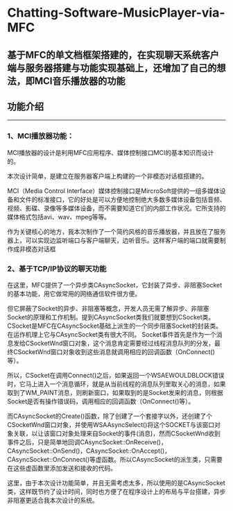 # Chatting-Software-MusicPlayer-via-MFC
基于MFC的单文档框架搭建的，在实现聊天系统客户端与服务器搭建与功能实现基础上，还增加了自己的想法，即MCI音乐播放器的功能
-----------------------------------------------------------------------------------------------------------------
## 功能介绍
-----------------------------------------------------------------------------------------------------------------
### 1、MCI播放器功能：
  MCI播放器的设计是利用MFC应用程序、媒体控制接口MCI的基本知识而设计的。
  
  本次设计简单，是建立在服务器客户端上构建的一个非模态对话框搭建的。
  
  MCI（Media Control Interface）媒体控制接口是MircroSoft提供的一组多媒体设备和文件的标准接口，它的好处是可以方便地控制绝大多数多媒体设备包括音频、视频、影碟、录像等多媒体设备，而不需要知道它们的内部工作状况。它所支持的媒体格式包括avi、wav、mpeg等等。
  
  作为关键核心的地方，我本次制作了一个简约风格的音乐播放器，并且放在了服务器上，可以实现边监听端口与客户端聊天，边听音乐。这样客户端的端口就需要制作成非模态对话框

### 2、基于TCP/IP协议的聊天功能
  在这里，MFC提供了一个异步类CAsyncSocket，它封装了异步、非阻塞Socket的基本功能，用它做常用的网络通信软件很方便。
  
  但它屏蔽了Socket的异步、非阻塞等概念，开发人员无需了解异步、非阻塞Socket的原理和工作机制。提到CAsyncSocket类我们就要想到CSocket类。CSocket是MFC在CAsyncSocket基础上派生的一个同步阻塞Socket的封装类。在运作机理上它与CAsyncSocket类有很大不同。 Socket事件首先是作为一个消息发给CSocketWnd窗口对象，这个消息肯定需要经过线程消息队列的分发，最终CSocketWnd窗口对象收到这些消息就调用相应的回调函数（OnConnect()等）。
  
  所以，CSocket在调用Connect()之后，如果返回一个WSAEWOULDBLOCK错误时，它马上进入一个消息循环，就是从当前线程的消息队列里取关心的消息，如果取到了WM_PAINT消息，则刷新窗口，如果取到的是Socket发来的消息，则根据Socket是否有操作错误码，调用相应的回调函数（OnConnect()等）。
  
  而CAsyncSocket的Create()函数，除了创建了一个套接字以外，还创建了个CSocketWnd窗口对象，并使用WSAAsyncSelect()将这个SOCKET与该窗口对象关联，以让该窗口对象处理来自Socket的事件(消息)，然而CSocketWnd收到事件之后，只是简单地回调CAsyncSocket::OnReceive()，CAsyncSocket::OnSend()，CAsyncSocket::OnAccept()，CAsyncSocket::OnConnect()等虚函数。所以CAsyncSocket的派生类，只需要在这些虚函数里添加发送和接收的代码。
  
  这里，由于本次设计功能简单，并且无需考虑太多，所以使用的是CAsyncSocket类，这样既节约了设计时间，同时也方便了在程序设计上的布局与平台搭建，异步非阻塞更适合我本次设计的系统。
